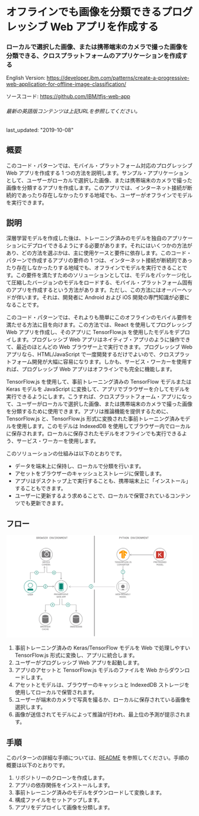 # オフラインでも画像を分類できるプログレッシブ Web アプリを作成する

### ローカルで選択した画像、または携帯端末のカメラで撮った画像を分類できる、クロスプラットフォームのアプリケーションを作成する

English Version: https://developer.ibm.com/patterns/create-a-progressive-web-application-for-offline-image-classification/

ソースコード: https://github.com/IBM/tfjs-web-app

###### 最新の英語版コンテンツは上記URLを参照してください。
last_updated: "2019-10-08"

## 概要

このコード・パターンでは、モバイル・プラットフォーム対応のプログレッシブ Web アプリを作成する 1 つの方法を説明します。サンプル・アプリケーションとして、ユーザーがローカルで選択した画像、または携帯端末のカメラで撮った画像を分類するアプリを作成します。このアプリでは、インターネット接続が断続的であったり存在しなかったりする地域でも、ユーザーがオフラインでモデルを実行できます。

## 説明

深層学習モデルを作成した後は、トレーニング済みのモデルを独自のアプリケーションにデプロイできるようにする必要があります。それにはいくつかの方法があり、どの方法を選ぶかは、主に使用ケースと要件に依存します。このコード・パターンで作成するアプリの要件の 1 つは、インターネット接続が断続的であったり存在しなかったりする地域でも、オフラインでモデルを実行できることです。この要件を満たすためのソリューションとしては、モデルをパッケージ化して圧縮したバージョンのモデルをロードする、モバイル・プラットフォーム固有のアプリを作成するという方法があります。ただし、この方法にはオーバーヘッドが伴います。それは、開発者に Android および iOS 開発の専門知識が必要になることです。

このコード・パターンでは、それよりも簡単にこのオフラインのモバイル要件を満たせる方法に目を向けます。この方法では、React を使用してプログレッシブ Web アプリを作成し、そのアプリに TensorFlow.js を使用したモデルをデプロイします。プログレッシブ Web アプリはネイティブ・アプリのように操作できて、最近のほとんどの Web ブラウザー上で実行できます。プログレッシブ Web アプリなら、HTML/JavaScript で一度開発するだけでよいので、クロスプラットフォーム開発が大幅に容易になります。しかも、サービス・ワーカーを使用すれば、プログレッシブ Web アプリはオフラインでも完全に機能します。

TensorFlow.js を使用して、事前トレーニング済みの TensorFlow モデルまたは Keras モデルを JavaScript に変換して、アプリでブラウザーを介してモデルを実行できるようにします。こうすれば、クロスプラットフォーム・アプリになって、ユーザーがローカルで選択した画像、または携帯端末のカメラで撮った画像を分類するために使用できます。アプリは推論機能を提供するために、TensorFlow.js と、TensorFlow.js 形式に変換された事前トレーニング済みモデルを使用します。このモデルは IndexedDB を使用してブラウザー内でローカルに保存されます。ローカルに保存されたモデルをオフラインでも実行できるよう、サービス・ワーカーを使用します。

このソリューションの仕組みは以下のとおりです。

* データを端末上に保持し、ローカルで分類を行います。
* アセットをブラウザーのキャッシュとストレージに保管します。
* アプリはデスクトップ上で実行することも、携帯端末上に「インストール」することもできます。
* ユーザーに更新するよう求めることで、ローカルで保管されているコンテンツでも更新できます。

## フロー

![プログレッシブ Web アプリを作成してオフラインで画像分類を行う場合のアーキテクチャーを示す図](./images/create-progressive-web-application-offline-image-classification.png)

1. 事前トレーニング済みの Keras/TensorFlow モデルを Web で処理しやすい TensorFlow.js 形式に変換し、アプリに統合します。
1. ユーザーがプログレッシブ Web アプリを起動します。
1. アプリのアセットと TensorFlow.js モデルのファイルを Web からダウンロードします。
1. アセットとモデルは、ブラウザーのキャッシュと IndexedDB ストレージを使用してローカルで保管されます。
1. ユーザーが端末のカメラで写真を撮るか、ローカルに保存されている画像を選択します。
1. 画像が送信されてモデルによって推論が行われ、最上位の予測が提示されます。

## 手順

このパターンの詳細な手順については、[README](https://github.com/IBM/tfjs-web-app/blob/master/README.md) を参照してください。手順の概要は以下のとおりです。

1. リポジトリーのクローンを作成します。
1. アプリの依存関係をインストールします。
1. 事前トレーニング済みのモデルをダウンロードして変換します。
1. 構成ファイルをセットアップします。
1. アプリをデプロイして画像を分類します。
